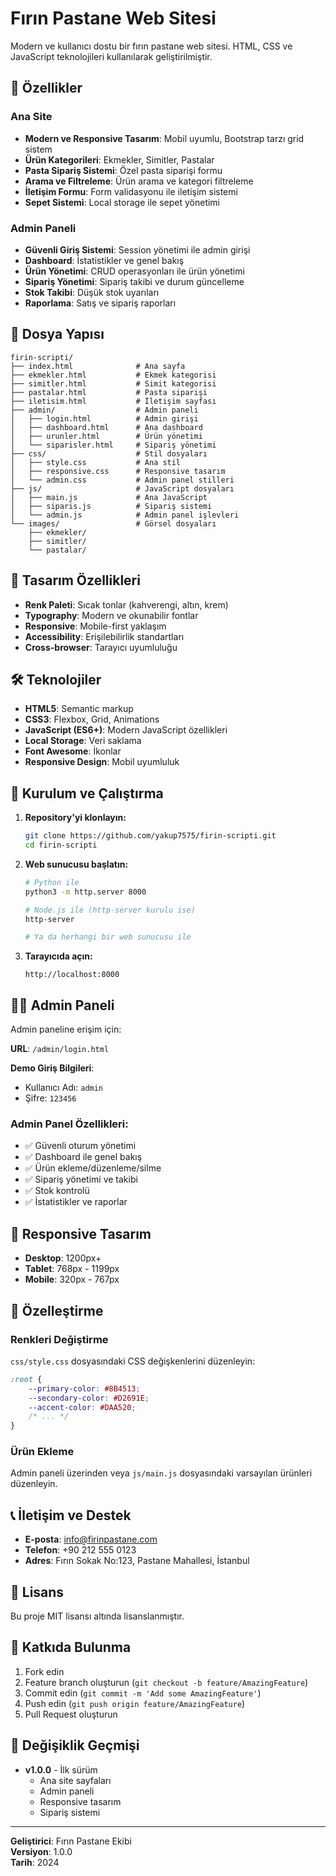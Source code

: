 # Fırın Pastane Web Sitesi

Modern ve kullanıcı dostu bir fırın pastane web sitesi. HTML, CSS ve JavaScript teknolojileri kullanılarak geliştirilmiştir.

## 🚀 Özellikler

### Ana Site
- **Modern ve Responsive Tasarım**: Mobil uyumlu, Bootstrap tarzı grid sistem
- **Ürün Kategorileri**: Ekmekler, Simitler, Pastalar
- **Pasta Sipariş Sistemi**: Özel pasta siparişi formu
- **Arama ve Filtreleme**: Ürün arama ve kategori filtreleme
- **İletişim Formu**: Form validasyonu ile iletişim sistemi
- **Sepet Sistemi**: Local storage ile sepet yönetimi

### Admin Paneli
- **Güvenli Giriş Sistemi**: Session yönetimi ile admin girişi
- **Dashboard**: İstatistikler ve genel bakış
- **Ürün Yönetimi**: CRUD operasyonları ile ürün yönetimi
- **Sipariş Yönetimi**: Sipariş takibi ve durum güncelleme
- **Stok Takibi**: Düşük stok uyarıları
- **Raporlama**: Satış ve sipariş raporları

## 📁 Dosya Yapısı

```
firin-scripti/
├── index.html              # Ana sayfa
├── ekmekler.html           # Ekmek kategorisi
├── simitler.html           # Simit kategorisi
├── pastalar.html           # Pasta siparişi
├── iletisim.html           # İletişim sayfası
├── admin/                  # Admin paneli
│   ├── login.html          # Admin girişi
│   ├── dashboard.html      # Ana dashboard
│   ├── urunler.html        # Ürün yönetimi
│   └── siparisler.html     # Sipariş yönetimi
├── css/                    # Stil dosyaları
│   ├── style.css           # Ana stil
│   ├── responsive.css      # Responsive tasarım
│   └── admin.css           # Admin panel stilleri
├── js/                     # JavaScript dosyaları
│   ├── main.js             # Ana JavaScript
│   ├── siparis.js          # Sipariş sistemi
│   └── admin.js            # Admin panel işlevleri
└── images/                 # Görsel dosyaları
    ├── ekmekler/
    ├── simitler/
    └── pastalar/
```

## 🎨 Tasarım Özellikleri

- **Renk Paleti**: Sıcak tonlar (kahverengi, altın, krem)
- **Typography**: Modern ve okunabilir fontlar
- **Responsive**: Mobile-first yaklaşım
- **Accessibility**: Erişilebilirlik standartları
- **Cross-browser**: Tarayıcı uyumluluğu

## 🛠️ Teknolojiler

- **HTML5**: Semantic markup
- **CSS3**: Flexbox, Grid, Animations
- **JavaScript (ES6+)**: Modern JavaScript özellikleri
- **Local Storage**: Veri saklama
- **Font Awesome**: İkonlar
- **Responsive Design**: Mobil uyumluluk

## 🚀 Kurulum ve Çalıştırma

1. **Repository'yi klonlayın:**
   ```bash
   git clone https://github.com/yakup7575/firin-scripti.git
   cd firin-scripti
   ```

2. **Web sunucusu başlatın:**
   ```bash
   # Python ile
   python3 -m http.server 8000
   
   # Node.js ile (http-server kurulu ise)
   http-server
   
   # Ya da herhangi bir web sunucusu ile
   ```

3. **Tarayıcıda açın:**
   ```
   http://localhost:8000
   ```

## 👨‍💼 Admin Paneli

Admin paneline erişim için:

**URL**: `/admin/login.html`

**Demo Giriş Bilgileri**:
- Kullanıcı Adı: `admin`
- Şifre: `123456`

### Admin Panel Özellikleri:
- ✅ Güvenli oturum yönetimi
- ✅ Dashboard ile genel bakış
- ✅ Ürün ekleme/düzenleme/silme
- ✅ Sipariş yönetimi ve takibi
- ✅ Stok kontrolü
- ✅ İstatistikler ve raporlar

## 📱 Responsive Tasarım

- **Desktop**: 1200px+
- **Tablet**: 768px - 1199px
- **Mobile**: 320px - 767px

## 🔧 Özelleştirme

### Renkleri Değiştirme
`css/style.css` dosyasındaki CSS değişkenlerini düzenleyin:

```css
:root {
    --primary-color: #8B4513;
    --secondary-color: #D2691E;
    --accent-color: #DAA520;
    /* ... */
}
```

### Ürün Ekleme
Admin paneli üzerinden veya `js/main.js` dosyasındaki varsayılan ürünleri düzenleyin.

## 📞 İletişim ve Destek

- **E-posta**: info@firinpastane.com
- **Telefon**: +90 212 555 0123
- **Adres**: Fırın Sokak No:123, Pastane Mahallesi, İstanbul

## 📄 Lisans

Bu proje MIT lisansı altında lisanslanmıştır.

## 🤝 Katkıda Bulunma

1. Fork edin
2. Feature branch oluşturun (`git checkout -b feature/AmazingFeature`)
3. Commit edin (`git commit -m 'Add some AmazingFeature'`)
4. Push edin (`git push origin feature/AmazingFeature`)
5. Pull Request oluşturun

## 📝 Değişiklik Geçmişi

- **v1.0.0** - İlk sürüm
  - Ana site sayfaları
  - Admin paneli
  - Responsive tasarım
  - Sipariş sistemi

---

**Geliştirici**: Fırın Pastane Ekibi  
**Versiyon**: 1.0.0  
**Tarih**: 2024